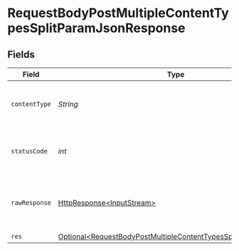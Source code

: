 # RequestBodyPostMultipleContentTypesSplitParamJsonResponse


## Fields

| Field                                                                                                                                              | Type                                                                                                                                               | Required                                                                                                                                           | Description                                                                                                                                        |
| -------------------------------------------------------------------------------------------------------------------------------------------------- | -------------------------------------------------------------------------------------------------------------------------------------------------- | -------------------------------------------------------------------------------------------------------------------------------------------------- | -------------------------------------------------------------------------------------------------------------------------------------------------- |
| `contentType`                                                                                                                                      | *String*                                                                                                                                           | :heavy_check_mark:                                                                                                                                 | HTTP response content type for this operation                                                                                                      |
| `statusCode`                                                                                                                                       | *int*                                                                                                                                              | :heavy_check_mark:                                                                                                                                 | HTTP response status code for this operation                                                                                                       |
| `rawResponse`                                                                                                                                      | [HttpResponse\<InputStream>](https://docs.oracle.com/en/java/javase/11/docs/api/java.net.http/java/net/http/HttpResponse.html)                     | :heavy_check_mark:                                                                                                                                 | Raw HTTP response; suitable for custom response parsing                                                                                            |
| `res`                                                                                                                                              | [Optional\<RequestBodyPostMultipleContentTypesSplitParamJsonRes>](../../models/operations/RequestBodyPostMultipleContentTypesSplitParamJsonRes.md) | :heavy_minus_sign:                                                                                                                                 | OK                                                                                                                                                 |